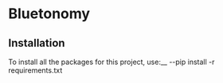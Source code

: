 # Bluetonomy

## Installation
To install all the packages for this project, use:__
--pip install -r requirements.txt